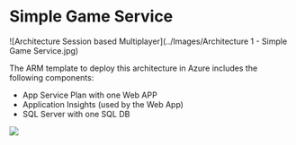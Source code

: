 # Simple Game Service

![Architecture Session based Multiplayer](../Images/Architecture 1 - Simple Game Service.jpg)


The ARM template to deploy this architecture in Azure includes the following components:

* App Service Plan with one Web APP 
* Application Insights (used by the Web App)
* SQL Server with one SQL DB


<a href="https://portal.azure.com/#create/Microsoft.Template/uri/https%3A%2F%2Fraw.githubusercontent.com%2FMicrosoftDX%2FAzureGamingArchitecture%2Fmaster%2FSimpleGameService%2Fazuredeploy.json" target="_blank"><img src="http://azuredeploy.net/deploybutton.png"/></a>
